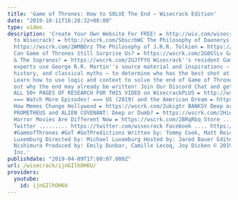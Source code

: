 ```yaml
---
title: 'Game of Thrones: How to SOLVE The End – Wisecrack Edition'
date: "2019-10-11T16:20:32+08:00"
type: video
description: 'Create Your Own Website For FREE! ► http://wix.com/wisecrack Subscribe
  to Wisecrack! ► http://wscrk.com/SbscrbWC The Philosophy of Daenerys Targaryen ►
  https://wscrk.com/2WMBDrz The Philosophy of J.R.R. Tolkien ► https://wscrk.com/2IdLW4L
  Can Game of Thrones Still Surprise Us? ► https://wscrk.com/2G0GlLv Game of Thrones
  & The Sopranos! ► https://wscrk.com/2UJfFYU Wisecrack''s resident Game of Thrones
  experts use George R.R. Martin''s source material and inspirations – including literature,
  history, and classical myths — to determine who has the best shot at ruling Westeros.
  Learn how to use logic and context to solve the end of Game of Thrones... and find
  out why the end may already be written! Join Our Discord Chat and get access to
  ALL 50+ PAGES OF RESEARCH FOR THIS VIDEO on WisecrackPLUS ► http://wscrk.com/YtWcPls
  === Watch More Episodes! === US (2019) and the American Dream ► https://wscrk.com/2HWhOtC
  How Memes Change Hollywood ► https://wscrk.com/2ukigtr BANKSY Deep or Dumb? ► https://wscrk.com/2OdhA29
  PROMETHEUS and ALIEN COVENANT: Deep or Dumb? ► https://wscrk.com/2Hie8ly Why Our
  Horror Movies Are Different Now ► https://wscrk.com/2BRqRbq Store ........... http://wisecrackstore.com
  Twitter ......... https://twitter.com/wisecrack Facebook .... https://facebook.com/wisecrackedu
  #GameofThrones #GoT #GoTPredictions Written by: Tommy Cook, Matt Reichle, Michael
  Luxemburg Directed by: Michael Luxemburg Hosted by: Jared Bauer Edited by: Andrew
  Nishimura Produced by: Emily Dunbar, Camille Lecoq, Joy Dicken © 2019 Wisecrack,
  Inc.'
publishdate: "2019-04-09T17:00:07.000Z"
url: /wisecrack/ijnGIlhOH6U/
providers:
  youtube:
    id: ijnGIlhOH6U
---
```


